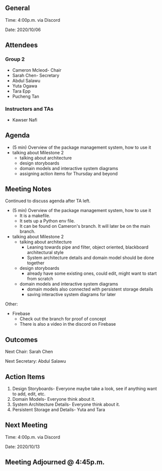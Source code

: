## General

Time: 4:00p.m. via Discord

Date: 2020/10/06

## Attendees
### Group 2
* Cameron Mcleod- Chair
* Sarah Chen- Secretary
* Abdul Salawu
* Yuta Ogawa
* Tara Epp
* Pucheng Tan

### Instructors and TAs
* Kawser Nafi

## Agenda
- (5 min) Overview of the package management system, how to use it
- talking about Milestone 2
   - talking about architecture
   - design storyboards
   - domain models and interactive system diagrams
   - assigning action items for Thursday and beyond

## Meeting Notes
Continued to discuss agenda after TA left.

- (5 min) Overview of the package management system, how to use it
  - It is a makefile.
  - It sets up a Python env file.
  - It can be found on Cameron's branch. It will later be on the main branch.
- talking about Milestone 2
  - talking about architecture
    - Leaning towards pipe and filter, object oriented, blackboard architectural style   
    - System architecture details and domain model should be done together
  - design storyboards
    - already have some existing ones, could edit, might want to start from scratch
  - domain models and interactive system diagrams
    - domain models also connected with persistent storage details
    - saving interactive system diagrams for later

Other:
- Firebase
  - Check out the branch for proof of concept
  - There is also a video in the discord on Firebase 

## Outcomes
Next Chair: Sarah Chen

Next Secretary: Abdul Salawu

## Action Items
1. Design Storyboards- Everyone maybe take a look, see if anything want to add, edit, etc.
2. Domain Models- Everyone think about it.
3. System Architecture Details- Everyone think about it.
4. Persistent Storage and Details- Yuta and Tara
## Next Meeting

Time: 4:00p.m. via Discord

Date: 2020/10/13

## Meeting Adjourned @ 4:45p.m.